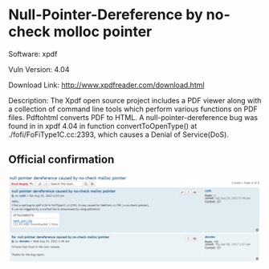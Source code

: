 # Null-Pointer-Dereference by no-check molloc pointer

Software: xpdf

Vuln Version: 4.04

Download Link: http://www.xpdfreader.com/download.html

Description: The Xpdf open source project includes a PDF viewer along with a collection of command line tools which perform various functions on PDF files. Pdftohtml converts PDF to HTML. A null-pointer-dereference bug was found in in xpdf 4.04 in function convertToOpenType() at ./fofi/FoFiType1C.cc:2393, which causes a Denial of Service(DoS). 



## Official confirmation

![](./pic/xpdf-1.png)

